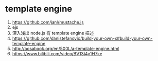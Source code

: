 # template engine

1. https://github.com/janl/mustache.js
1. ejs
1. 深入浅出 node.js 有 template engine 描述
1. https://github.com/danistefanovic/build-your-own-x#build-your-own-template-engine
1. http://aosabook.org/en/500L/a-template-engine.html
1. https://www.bilibili.com/video/BV13t4y1H7ke
